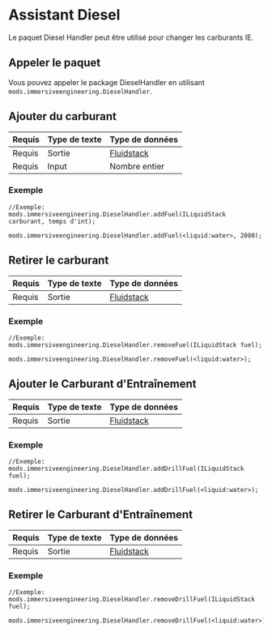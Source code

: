 # Assistant Diesel

Le paquet Diesel Handler peut être utilisé pour changer les carburants IE.

## Appeler le paquet

Vous pouvez appeler le package DieselHandler en utilisant `mods.immersiveengineering.DieselHandler`.

## Ajouter du carburant

| Requis | Type de texte | Type de données                              |
| ------ | ------------- | -------------------------------------------- |
| Requis | Sortie        | [Fluidstack](/Vanilla/Liquids/ILiquidStack/) |
| Requis | Input         | Nombre entier                                |

### Exemple

```zenscript
//Exemple:
mods.immersiveengineering.DieselHandler.addFuel(ILiquidStack carburant, temps d'int);

mods.immersiveengineering.DieselHandler.addFuel(<liquid:water>, 2000);
```

## Retirer le carburant

| Requis | Type de texte | Type de données                              |
| ------ | ------------- | -------------------------------------------- |
| Requis | Sortie        | [Fluidstack](/Vanilla/Liquids/ILiquidStack/) |

### Exemple

```zenscript
//Exemple:
mods.immersiveengineering.DieselHandler.removeFuel(ILiquidStack fuel);

mods.immersiveengineering.DieselHandler.removeFuel(<liquid:water>);
```

## Ajouter le Carburant d'Entraînement

| Requis | Type de texte | Type de données                              |
| ------ | ------------- | -------------------------------------------- |
| Requis | Sortie        | [Fluidstack](/Vanilla/Liquids/ILiquidStack/) |

### Exemple

```zenscript
//Exemple:
mods.immersiveengineering.DieselHandler.addDrillFuel(ILiquidStack fuel);

mods.immersiveengineering.DieselHandler.addDrillFuel(<liquid:water>);
```

## Retirer le Carburant d'Entraînement

| Requis | Type de texte | Type de données                              |
| ------ | ------------- | -------------------------------------------- |
| Requis | Sortie        | [Fluidstack](/Vanilla/Liquids/ILiquidStack/) |

### Exemple

```zenscript
//Exemple:
mods.immersiveengineering.DieselHandler.removeDrillFuel(ILiquidStack fuel);

mods.immersiveengineering.DieselHandler.removeDrillFuel(<liquid:water>);
```